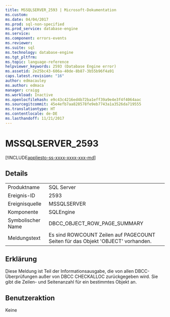 ```yaml
---
title: MSSQLSERVER_2593 | Microsoft-Dokumentation
ms.custom: 
ms.date: 04/04/2017
ms.prod: sql-non-specified
ms.prod_service: database-engine
ms.service: 
ms.component: errors-events
ms.reviewer: 
ms.suite: sql
ms.technology: database-engine
ms.tgt_pltfrm: 
ms.topic: language-reference
helpviewer_keywords: 2593 (Database Engine error)
ms.assetid: 2e25bc43-606a-40de-8b87-3b55b96f4a91
caps.latest.revision: "16"
author: edmacauley
ms.author: edmaca
manager: craigg
ms.workload: Inactive
ms.openlocfilehash: e9c43c4216ed4b72ba1eff39a9e4e3f4f4064aac
ms.sourcegitcommit: 45e4efb7aa828578fe9eb7743a1a3526da719555
ms.translationtype: HT
ms.contentlocale: de-DE
ms.lasthandoff: 11/21/2017
---
```

# <a name="mssqlserver2593"></a>MSSQLSERVER_2593
[!INCLUDE[appliesto-ss-xxxx-xxxx-xxx-md](../../includes/appliesto-ss-xxxx-xxxx-xxx-md.md)]
  
## <a name="details"></a>Details  
  
|||  
|-|-|  
|Produktname|SQL Server|  
|Ereignis-ID|2593|  
|Ereignisquelle|MSSQLSERVER|  
|Komponente|SQLEngine|  
|Symbolischer Name|DBCC_OBJECT_ROW_PAGE_SUMMARY|  
|Meldungstext|Es sind ROWCOUNT Zeilen auf PAGECOUNT Seiten für das Objekt 'OBJECT' vorhanden.|  
  
## <a name="explanation"></a>Erklärung  
Diese Meldung ist Teil der Informationsausgabe, die von allen DBCC-Überprüfungen außer von DBCC CHECKALLOC zurückgegeben wird. Sie gibt die Zeilen- und Seitenanzahl für ein bestimmtes Objekt an.  
  
## <a name="user-action"></a>Benutzeraktion  
Keine  
  
